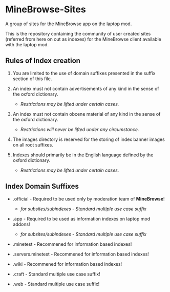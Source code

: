 # MineBrowse-Sites
A group of sites for the MineBrowse app on the laptop mod.

This is the repository containing the community of user created sites (referred from here on out as indexes) for the MineBrowse client available with the laptop mod.

## Rules of Index creation
1. You are limited to the use of domain suffixes presented in the suffix section of this file.

2. An index must not contain advertisements of any kind in the sense of the oxford dictionary.
    - *Restrictions may be lifted under certain cases.*
    
3. An index must not contain obcene material of any kind in the sense of the oxford dictionary.
    - *Restrictions will never be lifted under any circumstance.*
    
4. The images directory is reserved for the storing of index banner images on all root suffixes.

5. Indexes should primarily be in the English language defined by the oxford dictionary.
    - *Restrictions may be lifted under certain cases.*
    

## Index Domain Suffixes
- .official - Required to be used only by moderation team of **MineBrowse**!
    - *for subsites/subindexes - Standard multiple use case suffix*
    
- .app - Required to be used as information indexes on laptop mod addons!
    - *for subsites/subindexes - Standard multiple use case suffix*
    
- .minetest - Recommened for information based indexes!

- .servers.minetest - Recommened for information based indexes!

- .wiki - Recommened for information based indexes!

- .craft - Standard multiple use case suffix!

- .web - Standard multiple use case suffix!
